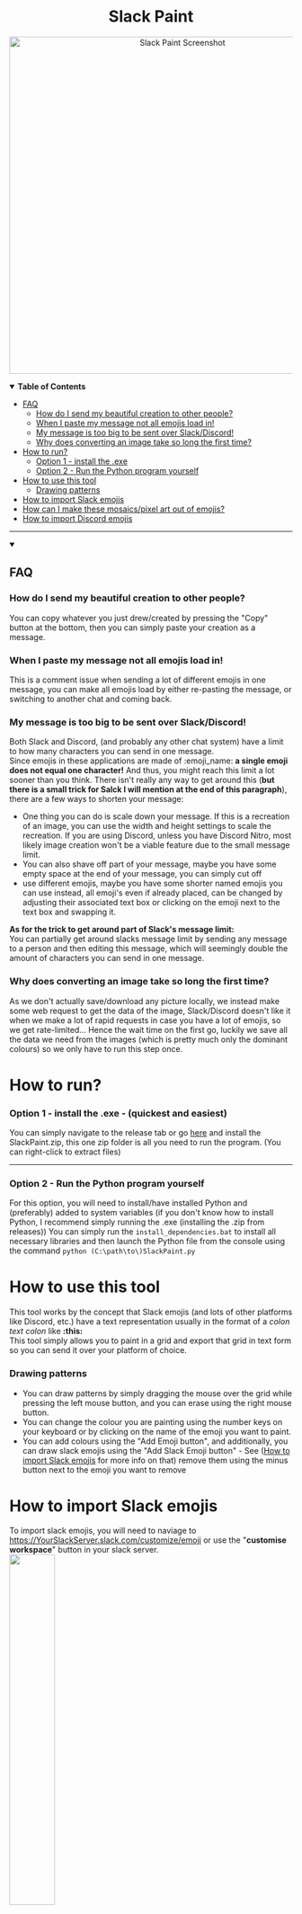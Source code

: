 <h1 align="center">Slack Paint</h1>

<p align="center">
  <img src="https://github.com/user-attachments/assets/03d4492c-2b95-4c2a-a89f-ca5ebd0976ad" alt="Slack Paint Screenshot" width="600"/>
</p>


<details open>
<summary><strong>Table of Contents</strong></summary>

- [FAQ](#how-do-i-send-my-beautiful-creation-to-other-people)
  - [How do I send my beautiful creation to other people?](#how-do-i-send-my-beautiful-creation-to-other-people)
  - [When I paste my message not all emojis load in!](#when-i-paste-my-message-not-all-emojis-load-in)
  - [My message is too big to be sent over Slack/Discord!](#my-message-is-too-big-to-be-sent-over-slackdiscord)
  - [Why does converting an image take so long the first time?](why-does-converting-an-image-take-so-long-the-first-time)
- [How to run?](#how-to-run)
  - [Option 1 - install the .exe](#option-1---install-the-exe---quickest-and-easiest)
  - [Option 2 - Run the Python program yourself](#option-2---run-the-python-program-yourself)
- [How to use this tool](#how-to-use-this-tool)
  - [Drawing patterns](#drawing-patterns)
- [How to import Slack emojis](#how-to-import-slack-emojis)
- [How can I make these mosaics/pixel art out of emojis?](#how-can-i-make-these-mosaicspixel-art-out-of-emojis)
- [How to import Discord emojis](how-to-import-discord-emojis)

</details>

---
<details open>
<summary><h2>FAQ</h2></summary>

### How do I send my beautiful creation to other people?
You can copy whatever you just drew/created by pressing the "Copy" button at the bottom, then you can simply paste your creation as a message.

### When I paste my message not all emojis load in!
This is a comment issue when sending a lot of different emojis in one message, you can make all emojis load by either re-pasting the message, or switching to another chat and coming back.

### My message is too big to be sent over Slack/Discord!
Both Slack and Discord, (and probably any other chat system) have a limit to how many characters you can send in one message.<br>
Since emojis in these applications are made of :emoji_name: **a single emoji does not equal one character!** And thus, you might reach this limit a lot sooner than you think. There isn't really any way to get around this (**but there is a small trick for Salck I will mention at the end of this paragraph**), there are a few ways to shorten your message:
- One thing you can do is scale down your message. If this is a recreation of an image, you can use the width and height settings to scale the recreation. If you are using Discord, unless you have Discord Nitro, most likely image creation won't be a viable feature due to the small message limit.
- You can also shave off part of your message, maybe you have some empty space at the end of your message, you can simply cut off
- use different emojis, maybe you have some shorter named emojis you can use instead, all emoji's even if already placed, can be changed by adjusting their associated text box or clicking on the emoji next to the text box and swapping it.<be>

<strong>As for the trick to get around part of Slack's message limit:</strong><br>
You can partially get around slacks message limit by sending any message to a person and then editing this message, which will seemingly double the amount of characters you can send in one message.

### Why does converting an image take so long the first time?
As we don't actually save/download any picture locally, we instead make some web request to get the data of the image, Slack/Discord doesn't like it when we make a lot of rapid requests in case you have a lot of emojis, so we get rate-limited... Hence the wait time on the first go, luckily we save all the data we need from the images (which is pretty much only the dominant colours) so we only have to run this step once.


</details>

# How to run?

### Option 1 - install the .exe - (quickest and easiest)
You can simply navigate to the release tab or go [here](https://github.com/Slowlor1ss/SlackPaint/releases)
and install the SlackPaint.zip, this one zip folder is all you need to run the program. (You can right-click to extract files)

---

### Option 2 - Run the Python program yourself
For this option, you will need to install/have installed Python and (preferably) added to system variables (if you don't know how to install Python, I recommend simply running the .exe (installing the .zip from releases))
You can simply run the `install_dependencies.bat` to install all necessary libraries
and then launch the Python file from the console using the command `python (C:\path\to\)SlackPaint.py`

# How to use this tool

This tool works by the concept that Slack emojis (and lots of other platforms like Discord, etc.) have a text representation usually in the format of a *colon text colon* like **:this:**<br>
This tool simply allows you to paint in a grid and export that grid in text form so you can send it over your platform of choice.

### Drawing patterns
- You can draw patterns by simply dragging the mouse over the grid while pressing the left mouse button, and you can erase using the right mouse button.
- You can change the colour you are painting using the number keys on your keyboard or by clicking on the name of the emoji you want to paint.
- You can add colours using the "Add Emoji button", and additionally, you can draw slack emojis using the "Add Slack Emoji button" - See ([How to import Slack emojis](#how-to-import-slack-emojis) for more info on that) remove them using the minus button next to the emoji you want to remove


# How to import Slack emojis

To import slack emojis, you will need to naviage to https://YourSlackServer.slack.com/customize/emoji or use the "**customise workspace**" button in your slack server.
<br><img src="https://github.com/user-attachments/assets/aa9b8c22-080e-4fa9-ad43-8891d593ca12" width="40%"/><br>

From here, you will need to:
1. Open DevTools (F12 or Ctrl+Shift+I)
2. In the Console tab, paste the code from [this](./ScriptToGetSlackEmojis.js) file and run it (press enter or "run" button) and wait until it finishes
3. Save the output file
4. Use this file when clicking "Add Slack Emoji" in Slack Paint

After doing these steps, you should be able to add Slack emojis by clicking the "Add Slack Emoji" button and picking what emoji you want to draw.
Doing this will also allow you to use the Image to Emoji feature.
<br><img src="https://github.com/user-attachments/assets/254830ce-612d-404d-9635-94a3ed6e66d7" width="50%"/><br>


# How can I make these mosaics/pixel art out of emojis?

To use the Image to Emoji feature, you will first need to follow the steps in [How to import Slack emojis](#how-to-import-slack-emojis)
after you've done this you will be able to use the Image to Emoji button, this should pop up a new window where you can change setting for your mosaic and upload an image that you want to recreate.
This might take a minute to generate first time you use it depending on the amount of emojis you have, after the first time it should go relativly fast.
<br><img src="https://github.com/user-attachments/assets/edc86048-0040-427c-9d83-a07bba97ea7a" width="50%"/><be>

# How to import Discord emojis

(Note: unless you have discord Nitro don't expect to be sending cool pixel art using the tool over discord, due to the small message limit your art will be very limited)

To import discord emojis, you will need to simply open discord in the browser and log in to your account that's in the server you want to scrape the emojis from.
From here, you will need to:
1. Open DevTools (F12 or Ctrl+Shift+I)
2. In the Console tab, paste the code from [this](./ScriptToGetDiscordEmojis.js) file and run it (press enter or "run" button) you can cancel this process as soon as the scrolling passed the server you want to scrape emojis from.
3. Now you should see a window that allows you to choose what server you want to scrape the emojis from, or the "all" option if you want every server's emoji (only useful for Nitro users)
4. Once you have selected a server it will scroll through that server's emojis and download the JSON file once done
5. Use this file when clicking "Add Slack Emoji" (I know I need to rename this button) in Slack Paint (and the tool...)

After doing these steps, you should be able to add Discord emojis by clicking the "Add Slack Emoji" button and picking what emoji you want to draw.
Doing this will also allow you to use the Image to Emoji feature. (Again only really useful for small art or Nitro users (Don't complain at me, complain at Discord))
